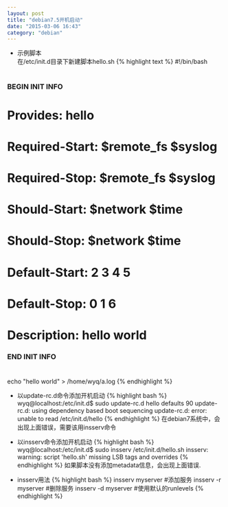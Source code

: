 ```yaml
---
layout: post
title: "debian7.5开机启动"
date: "2015-03-06 16:43"
category: "debian"
--- 
```


* 示例脚本  
在/etc/init.d目录下新建脚本hello.sh
{% highlight text %}
#!/bin/bash
#
### BEGIN INIT INFO
# Provides:          hello
# Required-Start:    $remote_fs $syslog
# Required-Stop:     $remote_fs $syslog
# Should-Start:      $network $time
# Should-Stop:       $network $time
# Default-Start:     2 3 4 5
# Default-Stop:      0 1 6
# Description:       hello world
### END INIT INFO
#
echo "hello world" > /home/wyq/a.log
{% endhighlight %}

* 以update-rc.d命令添加开机启动
{% highlight bash %}
wyq@localhost:/etc/init.d$ sudo update-rc.d hello defaults 90
update-rc.d: using dependency based boot sequencing
update-rc.d: error: unable to read /etc/init.d/hello
{% endhighlight %}
在debian7系统中，会出现上面错误，需要该用insserv命令

* 以insserv命令添加开机启动
{% highlight bash %}
wyq@localhost:/etc/init.d$ sudo insserv /etc/init.d/hello.sh
insserv: warning: script 'hello.sh' missing LSB tags and overrides
{% endhighlight %}
如果脚本没有添加metadata信息，会出现上面错误.

* insserv用法
{% highlight bash %}
insserv myserver #添加服务
insserv -r myserver #删除服务
insserv -d myserver #使用默认的runlevels
{% endhighlight %}


